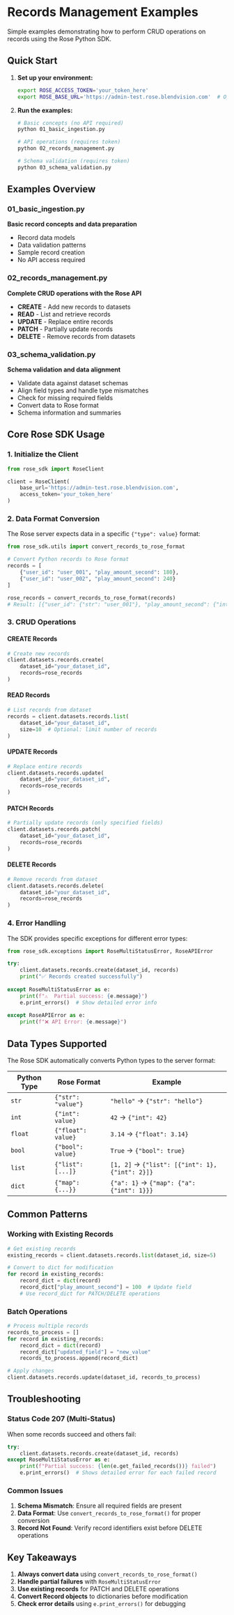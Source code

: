 # Records Management Examples

Simple examples demonstrating how to perform CRUD operations on records using the Rose Python SDK.

## Quick Start

1. **Set up your environment:**
   ```bash
   export ROSE_ACCESS_TOKEN='your_token_here'
   export ROSE_BASE_URL='https://admin-test.rose.blendvision.com'  # Optional
   ```

2. **Run the examples:**
   ```bash
   # Basic concepts (no API required)
   python 01_basic_ingestion.py

   # API operations (requires token)
   python 02_records_management.py

   # Schema validation (requires token)
   python 03_schema_validation.py
   ```

## Examples Overview

### 01_basic_ingestion.py
**Basic record concepts and data preparation**
- Record data models
- Data validation patterns
- Sample record creation
- No API access required

### 02_records_management.py
**Complete CRUD operations with the Rose API**
- **CREATE** - Add new records to datasets
- **READ** - List and retrieve records
- **UPDATE** - Replace entire records
- **PATCH** - Partially update records
- **DELETE** - Remove records from datasets

### 03_schema_validation.py
**Schema validation and data alignment**
- Validate data against dataset schemas
- Align field types and handle type mismatches
- Check for missing required fields
- Convert data to Rose format
- Schema information and summaries

## Core Rose SDK Usage

### 1. Initialize the Client
```python
from rose_sdk import RoseClient

client = RoseClient(
    base_url='https://admin-test.rose.blendvision.com',
    access_token='your_token_here'
)
```

### 2. Data Format Conversion
The Rose server expects data in a specific `{"type": value}` format:

```python
from rose_sdk.utils import convert_records_to_rose_format

# Convert Python records to Rose format
records = [
    {"user_id": "user_001", "play_amount_second": 180},
    {"user_id": "user_002", "play_amount_second": 240}
]

rose_records = convert_records_to_rose_format(records)
# Result: [{"user_id": {"str": "user_001"}, "play_amount_second": {"int": 180}}, ...]
```

### 3. CRUD Operations

#### CREATE Records
```python
# Create new records
client.datasets.records.create(
    dataset_id="your_dataset_id",
    records=rose_records
)
```

#### READ Records
```python
# List records from dataset
records = client.datasets.records.list(
    dataset_id="your_dataset_id",
    size=10  # Optional: limit number of records
)
```

#### UPDATE Records
```python
# Replace entire records
client.datasets.records.update(
    dataset_id="your_dataset_id",
    records=rose_records
)
```

#### PATCH Records
```python
# Partially update records (only specified fields)
client.datasets.records.patch(
    dataset_id="your_dataset_id",
    records=rose_records
)
```

#### DELETE Records
```python
# Remove records from dataset
client.datasets.records.delete(
    dataset_id="your_dataset_id",
    records=rose_records
)
```

### 4. Error Handling

The SDK provides specific exceptions for different error types:

```python
from rose_sdk.exceptions import RoseMultiStatusError, RoseAPIError

try:
    client.datasets.records.create(dataset_id, records)
    print("✅ Records created successfully")
    
except RoseMultiStatusError as e:
    print(f"⚠️  Partial success: {e.message}")
    e.print_errors()  # Show detailed error info
    
except RoseAPIError as e:
    print(f"❌ API Error: {e.message}")
```

## Data Types Supported

The Rose SDK automatically converts Python types to the server format:

| Python Type | Rose Format | Example |
|-------------|-------------|---------|
| `str` | `{"str": "value"}` | `"hello"` → `{"str": "hello"}` |
| `int` | `{"int": value}` | `42` → `{"int": 42}` |
| `float` | `{"float": value}` | `3.14` → `{"float": 3.14}` |
| `bool` | `{"bool": value}` | `True` → `{"bool": true}` |
| `list` | `{"list": [...]}` | `[1, 2]` → `{"list": [{"int": 1}, {"int": 2}]}` |
| `dict` | `{"map": {...}}` | `{"a": 1}` → `{"map": {"a": {"int": 1}}}` |

## Common Patterns

### Working with Existing Records
```python
# Get existing records
existing_records = client.datasets.records.list(dataset_id, size=5)

# Convert to dict for modification
for record in existing_records:
    record_dict = dict(record)
    record_dict["play_amount_second"] = 100  # Update field
    # Use record_dict for PATCH/DELETE operations
```

### Batch Operations
```python
# Process multiple records
records_to_process = []
for record in existing_records:
    record_dict = dict(record)
    record_dict["updated_field"] = "new_value"
    records_to_process.append(record_dict)

# Apply changes
client.datasets.records.update(dataset_id, records_to_process)
```

## Troubleshooting

### Status Code 207 (Multi-Status)
When some records succeed and others fail:

```python
try:
    client.datasets.records.create(dataset_id, records)
except RoseMultiStatusError as e:
    print(f"Partial success: {len(e.get_failed_records())} failed")
    e.print_errors()  # Shows detailed error for each failed record
```

### Common Issues
1. **Schema Mismatch**: Ensure all required fields are present
2. **Data Format**: Use `convert_records_to_rose_format()` for proper conversion
3. **Record Not Found**: Verify record identifiers exist before DELETE operations

## Key Takeaways

1. **Always convert data** using `convert_records_to_rose_format()`
2. **Handle partial failures** with `RoseMultiStatusError`
3. **Use existing records** for PATCH and DELETE operations
4. **Convert Record objects** to dictionaries before modification
5. **Check error details** using `e.print_errors()` for debugging
